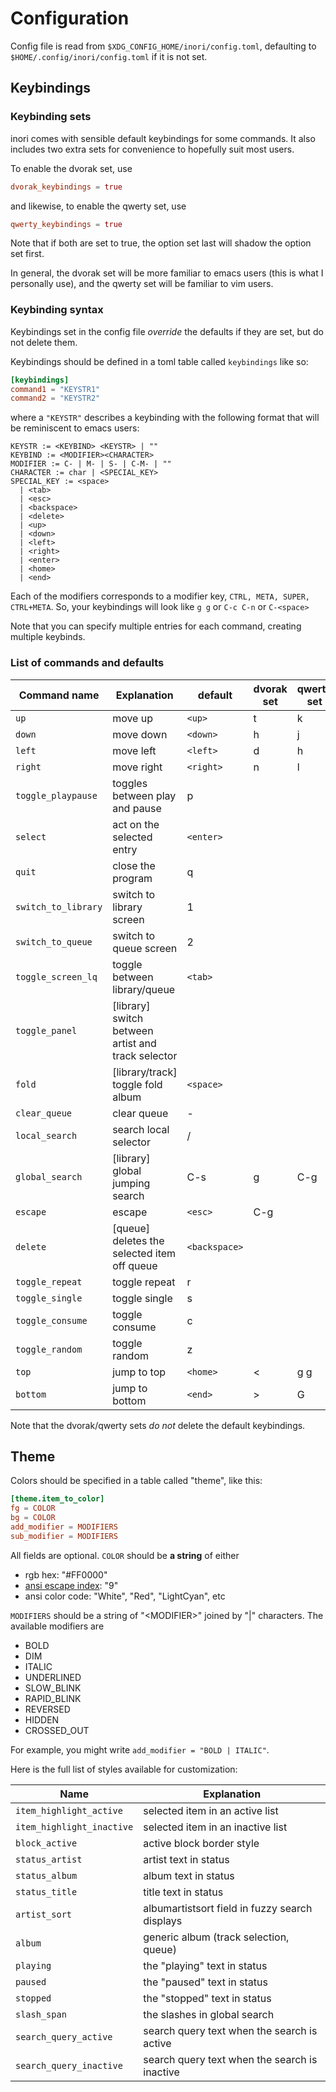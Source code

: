 # Configuration

Config file is read from `$XDG_CONFIG_HOME/inori/config.toml`,
defaulting to `$HOME/.config/inori/config.toml` if it is not set.

## Keybindings
### Keybinding sets
inori comes with sensible default keybindings for some commands. It
also includes two extra sets for convenience to hopefully suit most
users.

To enable the dvorak set, use
```toml
dvorak_keybindings = true
```
and likewise, to enable the qwerty set, use
```toml
qwerty_keybindings = true
```

Note that if both are set to true, the option set last will shadow the
option set first.

In general, the dvorak set will be more familiar to emacs users (this
is what I personally use), and the qwerty set will be familiar to vim
users.

### Keybinding syntax

Keybindings set in the config file _override_ the defaults if they are
set, but do not delete them.

Keybindings should be defined in a toml table called `keybindings` like
so:

```toml
[keybindings]
command1 = "KEYSTR1"
command2 = "KEYSTR2"
```

where a `"KEYSTR"` describes a keybinding with the following format that
will be reminiscent to emacs users:

```
KEYSTR := <KEYBIND> <KEYSTR> | ""
KEYBIND := <MODIFIER><CHARACTER>
MODIFIER := C- | M- | S- | C-M- | ""
CHARACTER := char | <SPECIAL_KEY>
SPECIAL_KEY := <space>
  | <tab>
  | <esc>
  | <backspace>
  | <delete>
  | <up>
  | <down>
  | <left>
  | <right>
  | <enter>
  | <home>
  | <end>
```

Each of the modifiers corresponds to a modifier key, `CTRL, META,
SUPER, CTRL+META`. So, your keybindings will look like `g g` or `C-c
C-n` or `C-<space>`

Note that you can specify multiple entries for each command, creating
multiple keybinds.

### List of commands and defaults

| Command name        | Explanation                                        | default       | dvorak set | qwerty set |
|---------------------|----------------------------------------------------|---------------|------------|------------|
| `up`                | move up                                            | `<up>`        | t          | k          |
| `down`              | move down                                          | `<down>`      | h          | j          |
| `left`              | move left                                          | `<left>`      | d          | h          |
| `right`             | move right                                         | `<right>`     | n          | l          |
| `toggle_playpause`  | toggles between play and pause                     | p             |            |            |
| `select`            | act on the selected entry                          | `<enter>`     |            |            |
| `quit`              | close the program                                  | q             |            |            |
| `switch_to_library` | switch to library screen                           | 1             |            |            |
| `switch_to_queue`   | switch to queue screen                             | 2             |            |            |
| `toggle_screen_lq`  | toggle between library/queue                       | `<tab>`       |            |            |
| `toggle_panel`      | [library] switch between artist and track selector |               |            |            |
| `fold`              | [library/track] toggle fold album                  | `<space>`     |            |            |
| `clear_queue`       | clear queue                                        | -             |            |            |
| `local_search`      | search local selector                              | /             |            |            |
| `global_search`     | [library] global jumping search                    | C-s           | g          | C-g        |
| `escape`            | escape                                             | `<esc>`       | C-g        |            |
| `delete`            | [queue] deletes the selected item off queue        | `<backspace>` |            |            |
| `toggle_repeat`     | toggle repeat                                      | r             |            |            |
| `toggle_single`     | toggle single                                      | s             |            |            |
| `toggle_consume`    | toggle consume                                     | c             |            |            |
| `toggle_random`     | toggle random                                      | z             |            |            |
| `top`               | jump to top                                        | `<home>`   | <          | g g        |
| `bottom`            | jump to bottom                                     | `<end>` | >          | G          |

Note that the dvorak/qwerty sets *do not* delete the default
keybindings.

## Theme

Colors should be specified in a table called "theme", like this:

```toml
[theme.item_to_color]
fg = COLOR
bg = COLOR
add_modifier = MODIFIERS
sub_modifier = MODIFIERS
```

All fields are optional. `COLOR` should be **a string** of either

- rgb hex: "#FF0000"
- [ansi escape index](https://en.wikipedia.org/wiki/ANSI_escape_code#8-bit): "9"
- ansi color code: "White", "Red", "LightCyan", etc

`MODIFIERS` should be a string of "\<MODIFIER\>" joined by "|"
characters. The available modifiers are

- BOLD
- DIM
- ITALIC
- UNDERLINED
- SLOW_BLINK
- RAPID_BLINK
- REVERSED
- HIDDEN
- CROSSED_OUT

For example, you might write `add_modifier = "BOLD | ITALIC"`.

Here is the full list of styles available for customization:

| Name                      | Explanation                                    |
| ------------------------- | ---------------------------------------------- |
| `item_highlight_active`   | selected item in an active list                |
| `item_highlight_inactive` | selected item in an inactive list              |
| `block_active`            | active block border style                      |
| `status_artist`           | artist text in status                          |
| `status_album`            | album text in status                           |
| `status_title`            | title text in status                           |
| `artist_sort`             | albumartistsort field in fuzzy search displays |
| `album`                   | generic album (track selection, queue)         |
| `playing`                 | the "playing" text in status                   |
| `paused`                  | the "paused" text in status                    |
| `stopped`                 | the "stopped" text in status                   |
| `slash_span`              | the slashes in global search                   |
| `search_query_active`     | search query text when the search is active    |
| `search_query_inactive`   | search query text when the search is inactive  |
